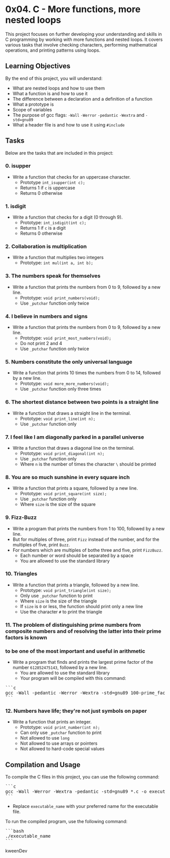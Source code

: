 # 0x04. C - More functions, more nested loops

This project focuses on further developing your understanding and skills in C programming by working with more functions and nested loops. 
It covers various tasks that involve checking characters, performing mathematical operations, and printing patterns using loops.

## Learning Objectives
By the end of this project, you will understand:
* What are nested loops and how to use them
* What a function is and how to use it
* The difference between a declaration and a definition of a function
* What a prototype is
* Scope of variables
* The purpose of gcc flags: `-Wall` `-Werror` `-pedantic` `-Wextra` and `-std=gnu89`
* What a header file is and how to use it using `#include`

## Tasks

Below are the tasks that are included in this project:

### 0. isupper
- Write a function that checks for an uppercase character.
	* Prototype `int_isupper(int c);`
	* Returns 1 if `c` is uppercase
	* Returns 0 otherwise

### 1. isdigit
- Write a function that checks for a digit (0 through 9).
	* Prototype: `int_isdigit(int c);`
	* Returns 1 if `c` is a digit
	* Returns 0 otherwise

### 2. Collaboration is multiplication
- Write a function that multiplies two integers
	* Prototype: `int mul(int a, int b);`

### 3. The numbers speak for themselves
- Write a function that prints the numbers from 0 to 9, followed by a new line.
	* Prototype: `void print_numbers(void);`
	* Use `_putchar` function only twice

### 4. I believe in numbers and signs
- Write a function that prints the numbers from 0 to 9, followed by a new line.
	* Prototype: `void print_most_numbers(void);`
	* Do not print 2 and 4
	* Use `_putchar` function only twice

### 5. Numbers constitute the only universal language
- Write a function that prints 10 times the numbers from 0 to 14, followed by a new line.
	* Prototype: `void more_more_numbers(void);`
	* Use `_putchar` function only three times

### 6. The shortest distance between two points is a straight line
- Write a function that draws a straight line in the terminal.
	* Prototype: `void print_line(int n);`
	* Use `_putchar` function only

### 7. I feel like I am diagonally parked in a parallel universe
- Write a function that draws a diagonal line on the terminal.
	* Prototype: `void print_diagonal(int n);`
	* Use `_putchar` function only
	* Where `n` is the number of times the character `\` should be printed

### 8. You are so much sunshine in every square inch
- Write a function that prints a square, followed by a new line.
	* Prototype: `void print_square(int size);`
	* Use `_putchar` function only
	* Where `size` is the size of the square

### 9. Fizz-Buzz
- Write a program that prints the numbers from 1 to 100, followed by a new line.
- But for multiples of three, print `Fizz` instead of the number, and for the multiples of five, print `Buzz`.
- For numbers which are multiples of bothe three and five, print `FizzBuzz`.
	* Each number or word should be separated by a space
	* You are allowed to use the standard library

### 10. Triangles
- Write a function that prints a triangle, followed by a new line.
	* Prototype: `void print_triangle(int size);`
	* Only use `_putchar` function to print
	* Where `size` is the size of the triangle
	* If `size` is `0` or less, the function should print only a new line
	* Use the character `#` to print the triangle

### 11. The problem of distinguishing prime numbers from composite numbers and of resolving the latter into their prime factors is known
### to be one of the most important and useful in arithmetic
- Write a program that finds and prints the largest prime factor of the number `612852475143`, followed by a new line.
	* You are allowed to use the standard library
	* Your program will be compiled with this command:
<pre>
```c
gcc -Wall -pedantic -Werror -Wextra -std=gnu89 100-prime_factor.c -o 100-prime_factor -lm
```
</pre>

### 12. Numbers have life; they're not just symbols on paper
- Write a function that prints an integer.
	* Prototype: `void print_number(int n);`
	* Can only use `_putchar` function to print
	* Not allowed to use `long`
	* Not allowed to use arrays or pointers
	* Not allowed to hard-code special values

## Compilation and Usage
To compile the C files in this project, you can use the following command:
<pre>
```c
gcc -Wall -Werror -Wextra -pedantic -std=gnu89 *.c -o executable_name
```
</pre>
- Replace `executable_name` with your preferred name for the executable file.

To run the compiled program, use the following command:
<pre>
```bash
./executable_name
```
</pre>

kweenDev
